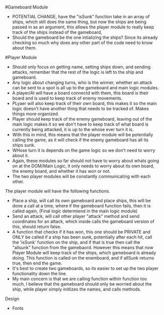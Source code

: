 #Gameboard Module

- POTENTIAL CHANGE, have the "isSunk" function take in an array of ships, which still does the same thing, but now the ships are being passed in as an argument, this allows the player module to really keep track of the ships instead of the gameboard,
- Should the gameboard be the one intializing the ships? Since its already checking so much why does any other part of the code need to know about them.

#Player Module

- Should only focus on getting name, setting ships down, and sending attacks, remember that the rest of the logic is left to the ship and gameboard.
- Any logic about changing turns, who is the winner, whether an attack can be sent to a spot is all up to the gameboard and main logic modules.
- A player/AI will have a board connectd with them, this board is their board and is used to keep track of enemy movements.
- PLyaer will also keep track of their own board, this makes it so the main logic doesn't have another thing that needs to be tracked of. Makes things more organized.
- Player should keep track of the enemy gameboard, leaving out of the main logic makes it so we don't have to keep track of what board is currently being attacked, it is up to the whose ever turn it is.
- With this in mind, this means that the player module will be potentially calling the game, as it will check if the enemy gameboard has all its ships sunk.
- WHose turn it is depends on the game logic so we don't need to worry about it.
- Again, these modules so far should not have to worry about whats going on at the DOM/Main Logic, it only needs to worry about its own board, the enemy board, and whether it has won or not.
- The two player modules will be constantly communicating with each other.

The player module will have the following functions.

- Place a ship, will call its own gameboard and place ships, this will be done a call at a time, where if the gameboard function fails, then it is called again, (Final logic determiend in the main logic module)
- Send an attack, will call other player "attack" method and send coordinates for an attack, which inside calls the gameboard version of this, should return false.
- A function that checks if it has won, this one should be PRIVATE and ONLY be called if a ship has been sunk, potentially after each hit, call the 'isSunk' function on the ship, and if that is true then call the "allsunk" function from the gamebaord. However this means that now Player Module will keep track of the ships, which gameboard is already doing. This function is called on the enemboard, and if allSunk returns true, then end the game.
- It's best to create two gameboards, so its easier to set up the two player functionality down the line.
- My main concern is that we are calling function within function too much, I believe that the gameboard should only be worried about the ship, while player simply initlizes the names, and calls methods.

Design

- Fonts <link rel="preconnect" href="https://fonts.googleapis.com">
<link rel="preconnect" href="https://fonts.gstatic.com" crossorigin>
<link href="https://fonts.googleapis.com/css2?family=Asap:wght@400;600;700&family=Chakra+Petch:wght@400;600;700&display=swap" rel="stylesheet">
